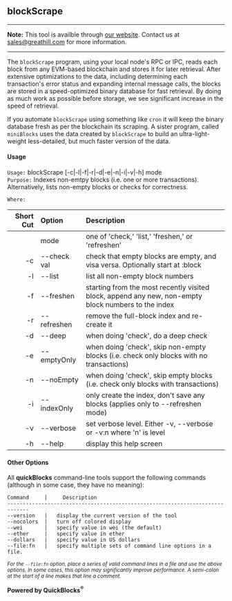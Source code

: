## blockScrape

***
**Note:** This tool is availble through [our website](http://quickblocks.io). Contact us at [sales@greathill.com](mailto:sales@greathill.com) for more information.
***

The `blockScrape` program, using your local node's RPC or IPC, reads each block from any EVM-based blockchain and stores it for later retrieval. After extensive optimizations to the data, including determining each transaction's error status and expanding internal message calls, the blocks are stored in a speed-optimized binary database for fast retrieval. By doing as much work as possible before storage, we see significant increase in the speed of retrieval.

If you automate `blockScrape` using something like `cron` it will keep the binary database fresh as per the blockchain its scraping. A sister program, called `miniBlocks` uses the data created by `blockScrape` to build an ultra-light-weight less-detailed, but much faster version of the data.

#### Usage

`Usage:`    blockScrape [-c|-l|-f|-r|-d|-e|-n|-i|-v|-h] mode  
`Purpose:`  Indexes non-emtpy blocks (i.e. one or more transactions). Alternatively, lists non-empty blocks or checks for correctness.
             
`Where:`  

| Short Cut | Option | Description |
| -------: | :------- | :------- |
|  | mode | one of 'check,' 'list,' 'freshen,' or 'refreshen' |
| -c | --check val | check that empty blocks are empty, and visa versa. Optionally start at :block |
| -l | --list | list all non-empty block numbers |
| -f | --freshen | starting from the most recently visited block, append any new, non-empty block numbers to the index |
| -r | --refreshen | remove the full-block index and re-create it |
| -d | --deep | when doing 'check', do a deep check |
| -e | --emptyOnly | when doing 'check', skip non-empty blocks (i.e. check only blocks with no transactions) |
| -n | --noEmpty | when doing 'check', skip empty blocks (i.e. check only blocks with transactions) |
| -i | --indexOnly | only create the index, don't save any blocks (applies only to --refreshen mode) |
| -v | --verbose | set verbose level. Either -v, --verbose or -v:n where 'n' is level |
| -h | --help | display this help screen |

#### Other Options

All **quickBlocks** command-line tools support the following commands (although in some case, they have no meaning):

    Command     |     Description
    -----------------------------------------------------------------------------
    --version   |   display the current version of the tool
    --nocolors  |   turn off colored display
    --wei       |   specify value in wei (the default)
    --ether     |   specify value in ether
    --dollars   |   specify value in US dollars
    --file:fn   |   specify multiple sets of command line options in a file.

<small>*For the `--file:fn` option, place a series of valid command lines in a file and use the above options. In some cases, this option may significantly improve performance. A semi-colon at the start of a line makes that line a comment.*</small>

**Powered by QuickBlocks<sup>&reg;</sup>**


